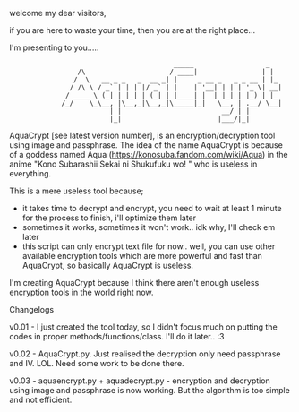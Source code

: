 welcome my dear visitors,

if you are here to waste your time, then you are at the right place...

I'm presenting to you.....

				                             _____                  _   
				     /\                     / ____|                | |  
				    /  \   __ _ _   _  __ _| |     _ __ _   _ _ __ | |_
				   / /\ \ / _` | | | |/ _` | |    | '__| | | | '_ \| __|
				  / ____ \ (_| | |_| | (_| | |____| |  | |_| | |_) | |_
				 /_/    \_\__, |\__,_|\__,_|\_____|_|   \__, | .__/ \__|
				             | |                         __/ | |        
				             |_|                        |___/|_|



AquaCrypt [see latest version number], is an encryption/decryption tool using image and passphrase. The idea of the name AquaCrypt is because of a goddess named Aqua (https://konosuba.fandom.com/wiki/Aqua) in the anime "Kono Subarashii Sekai ni Shukufuku wo! " who is useless in everything.

This is a mere useless tool because;
- it takes time to decrypt and encrypt, you need to wait at least 1 minute for the process to finish, i'll optimize them later
- sometimes it works, sometimes it won't work.. idk why, I'll check em later
- this script can only encrypt text file for now.. well, you can use other available encryption tools which are more powerful and fast than AquaCrypt, so basically AquaCrypt is useless.

I'm creating AquaCrypt because I think there aren't enough useless encryption tools in the world right now.

Changelogs

v0.01 - I just created the tool today, so I didn't focus much on putting the codes in proper methods/functions/class. I'll do it later.. :3

v0.02 - AquaCrypt.py. Just realised the decryption only need passphrase and IV. LOL. Need some work to be done there.

v0.03 - aquaencrypt.py + aquadecrypt.py - encryption and decryption using image and passphrase is now working. But the algorithm is too simple and not efficient.
